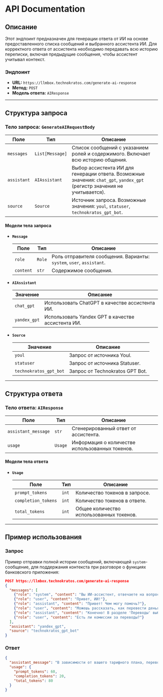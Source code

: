 # API Documentation

## Описание
Этот эндпоинт предназначен для генерации ответа от ИИ на основе предоставленного списка сообщений и выбранного ассистента ИИ. Для корректного ответа от ассистента необходимо передавать всю историю переписки, включая предыдущие сообщения, чтобы ассистент учитывал контекст.

### Эндпоинт
- **URL:** `https://llmbox.technokratos.com/generate-ai-response`
- **Метод:** `POST`
- **Модель ответа:** `AIResponse`

---

## Структура запроса

### Тело запроса: `GenerateAIRequestBody`

| Поле       | Тип              | Описание                                             |
|------------|------------------|------------------------------------------------------|
| `messages` | `List[Message]`  | Список сообщений с указанием ролей и содержимого. Включает всю историю общения. |
| `assistant`| `AIAssistant`    | Выбор ассистента ИИ для генерации ответа. Возможные значения: `chat_gpt`, `yandex_gpt` (регистр значения не учитывается). |
| `source`   | `Source`         | Источник запроса. Возможные значения: `youl`, `statuser`, `technokratos_gpt_bot`. |

#### Модели тела запроса

- **`Message`**

  | Поле       | Тип        | Описание                                                  |
  |------------|------------|-----------------------------------------------------------|
  | `role`     | `Role`     | Роль отправителя сообщения. Варианты: `system`, `user`, `assistant`. |
  | `content`  | `str`      | Содержимое сообщения.                                     |

- **`AIAssistant`**

  | Значение        | Описание                                   |
  |-----------------|--------------------------------------------|
  | `chat_gpt`      | Использовать ChatGPT в качестве ассистента ИИ. |
  | `yandex_gpt`    | Использовать Yandex GPT в качестве ассистента ИИ. |

- **`Source`**

  | Значение               | Описание                                   |
  |------------------------|--------------------------------------------|
  | `youl`                 | Запрос от источника Youl.                  |
  | `statuser`             | Запрос от источника Statuser.              |
  | `technokratos_gpt_bot` | Запрос от Technokratos GPT Bot.            |

---

## Структура ответа

### Тело ответа: `AIResponse`

| Поле                | Тип       | Описание                                       |
|---------------------|-----------|-------------------------------------------------|
| `assistant_message` | `str`     | Сгенерированный ответ от ассистента.            |
| `usage`             | `Usage`   | Информация о количестве использованных токенов. |

#### Модели тела ответа

- **`Usage`**

  | Поле               | Тип  | Описание                          |
  |--------------------|------|-----------------------------------|
  | `prompt_tokens`    | `int`| Количество токенов в запросе.     |
  | `completion_tokens`| `int`| Количество токенов в ответе.      |
  | `total_tokens`     | `int`| Общее количество использованных токенов. |

---

## Пример использования

### Запрос
Пример отправки полной истории сообщений, включающей `system`-сообщение, для поддержания контекста при разговоре о функциях банковского приложения:

```json
POST https://llmbox.technokratos.com/generate-ai-response
{
  "messages": [
    {"role": "system", "content": "Вы ИИ-ассистент, отвечаете на вопросы о банковском приложении."},
    {"role": "user", "content": "Привет, ИИ!"},
    {"role": "assistant", "content": "Привет! Чем могу помочь?"},
    {"role": "user", "content": "Можешь рассказать, как перевести деньги?"},
    {"role": "assistant", "content": "Конечно! В разделе 'Переводы' выберите получателя и введите сумму."},
    {"role": "user", "content": "Есть ли комиссии за переводы?"}
  ],
  "assistant": "yandex_gpt",
  "source": "technokratos_gpt_bot"
}
```

### Ответ

```json
{
  "assistant_message": "В зависимости от вашего тарифного плана, переводы могут быть бесплатными или с небольшой комиссией. Пожалуйста, проверьте раздел 'Тарифы' для более точной информации.",
  "usage": {
    "prompt_tokens": 60,
    "completion_tokens": 20,
    "total_tokens": 80
  }
}
```

